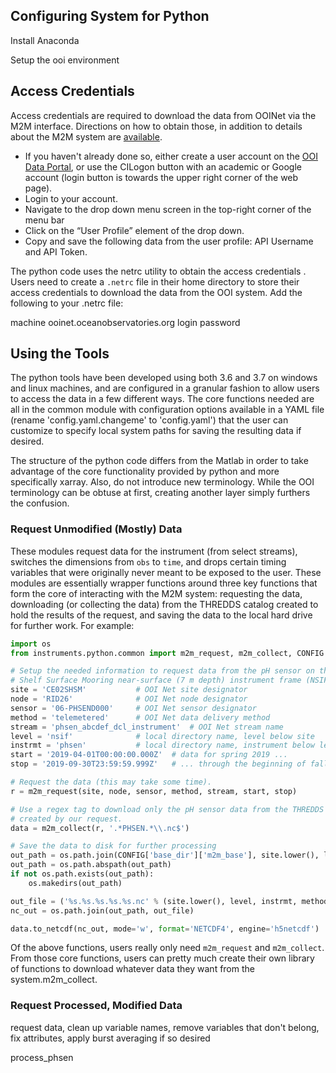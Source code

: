 ## Configuring System for Python

Install Anaconda

Setup the ooi environment

## Access Credentials

Access credentials are required to download the data from OOINet via the M2M 
interface. Directions on how to obtain those, in addition to details about the
M2M system are [available](https://oceanobservatories.org/ooi-m2m-interface/).

* If you haven't already done so, either create a user account on the 
  [OOI Data Portal](https://ooinet.oceanobservatories.org), or use the CILogon
  button with an academic or Google account (login button is towards the upper 
  right corner of the web page).
* Login to your account.
* Navigate to the drop down menu screen in the top-right corner of the menu bar
* Click on the “User Profile” element of the drop down.
* Copy and save the following data from the user profile: API Username and API 
  Token.

The python code uses the netrc utility to obtain the access credentials . Users
need to create a `.netrc` file in their home directory to store their access
credentials to download the data from the OOI system. Add the following to your .netrc file:

machine ooinet.oceanobservatories.org
    login <API Username>
    password <API Token>

## Using the Tools

The python tools have been developed using both 3.6 and 3.7 on windows and linux machines, and are configured in a
granular fashion to allow users to access the data in a few different ways. The core functions needed are all in the
common module with configuration options available in a YAML file (rename 'config.yaml.changeme' to 'config.yaml') that
the user can customize to specify local
system paths for saving the resulting data if desired.

The structure of the python code differs from the Matlab in order to take advantage of the core functionality provided
by python and more specifically xarray. Also, do not introduce new terminology. While the OOI terminology can be obtuse
at first, creating another layer simply furthers the confusion.

### Request Unmodified (Mostly) Data

These modules request data for the instrument (from select streams), switches the dimensions from `obs` to `time`, and
drops certain timing variables that were originally never meant to be exposed to the user. These modules are essentially
wrapper functions around three key functions that form the core of interacting with the M2M system: requesting the data,
downloading (or collecting the data) from the THREDDS catalog created to hold the results of the request, and saving the
data to the local hard drive for further work. For example:

```python
import os
from instruments.python.common import m2m_request, m2m_collect, CONFIG

# Setup the needed information to request data from the pH sensor on the Oregon
# Shelf Surface Mooring near-surface (7 m depth) instrument frame (NSIF).
site = 'CE02SHSM'           # OOI Net site designator
node = 'RID26'              # OOI Net node designator
sensor = '06-PHSEND000'     # OOI Net sensor designator
method = 'telemetered'      # OOI Net data delivery method
stream = 'phsen_abcdef_dcl_instrument'  # OOI Net stream name
level = 'nsif'              # local directory name, level below site
instrmt = 'phsen'           # local directory name, instrument below level
start = '2019-04-01T00:00:00.000Z'  # data for spring 2019 ...
stop = '2019-09-30T23:59:59.999Z'   # ... through the beginning of fall

# Request the data (this may take some time).
r = m2m_request(site, node, sensor, method, stream, start, stop)

# Use a regex tag to download only the pH sensor data from the THREDDS catalog
# created by our request.
data = m2m_collect(r, '.*PHSEN.*\\.nc$')

# Save the data to disk for further processing
out_path = os.path.join(CONFIG['base_dir']['m2m_base'], site.lower(), level, instrmt)
out_path = os.path.abspath(out_path)
if not os.path.exists(out_path):
    os.makedirs(out_path)

out_file = ('%s.%s.%s.%s.%s.nc' % (site.lower(), level, instrmt, method, stream))
nc_out = os.path.join(out_path, out_file)

data.to_netcdf(nc_out, mode='w', format='NETCDF4', engine='h5netcdf')
```

Of the above functions, users really only need `m2m_request` and `m2m_collect`. From those core functions, users can
pretty much create their own library of functions to download whatever data they want from the system.m2m_collect.

### Request Processed, Modified Data

request data, clean up variable names, remove variables that don't belong, fix attributes, apply burst averaging if so
desired

process_phsen

